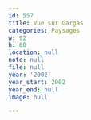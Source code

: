 ```yaml
---
id: 557
title: Vue sur Gargas
categories: Paysages
w: 92
h: 60
location: null
note: null
file: null
year: '2002'
year_start: 2002
year_end: null
image: null

---
```

